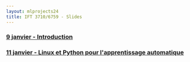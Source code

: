 ```yaml
---
layout: mlprojects24
title: IFT 3710/6759 - Slides
---
```



### [9 janvier - Introduction](20240109-introduction)

### [11 janvier - Linux et Python pour l'apprentissage automatique](20240111-linux-python)

